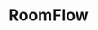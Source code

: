 ---
title: "RoomFlow"
description: "Helps students find the ideal studying environment."
type: "project"
github: "https://github.com/RoomFlow"
tech: 
  - ReactJS
  - Golang
  - Arduino
  - Firebase
  - AWS
  - Docker
tags:
  - capstone
  - group
---
